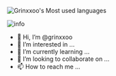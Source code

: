 ![Grinxxoo's Most used languages](https://github-readme-stats.vercel.app/api/top-langs/?username=grinxxoo&layout=compact&hide_border=true&langs_count=10)

![info](https://github-readme-stats.vercel.app/api?username=grinxxoo&show_icons=true&count_private=true&hide=prs&theme=default_repocard)

- 👋 Hi, I’m @grinxxoo
- 👀 I’m interested in ...
- 🌱 I’m currently learning ...
- 💞️ I’m looking to collaborate on ...
- 📫 How to reach me ...

<!---
grinxxoo/grinxxoo is a ✨ special ✨ repository because its `README.md` (this file) appears on your GitHub profile.
You can click the Preview link to take a look at your changes.
--->
